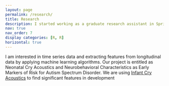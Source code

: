 ```yaml
---
layout: page
permalink: /research/
title: Research
description: I started working as a graduate research assistant in Spring 2023. Here's a brief description of my research experience- 
nav: true
nav_order: 7
display categories: [R, R]
horizontal: true
--- 
```


 I am interested in time series data and extracting features from longitudinal data by applying machine learning algorithms. Our project is entitled as Neonatal Cry Acoustics and Neurobehavioral Characteristics as Early Markers of Risk for Autism Spectrum Disorder. We are using [Infant Cry Acoustics](https://childrenatrisk.med.brown.edu/research/ongoing-studies/autism) to find significant features in development 